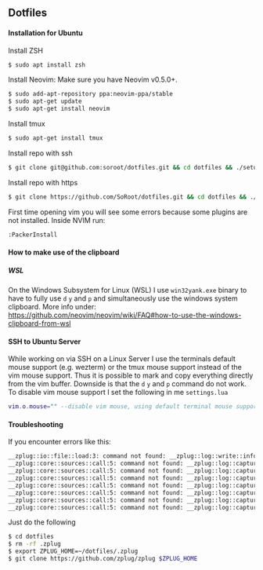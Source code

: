 ## Dotfiles



#### Installation for Ubuntu

Install ZSH
```bash
$ sudo apt install zsh
```

Install Neovim: Make sure you have Neovim v0.5.0+.
```bash
$ sudo add-apt-repository ppa:neovim-ppa/stable
$ sudo apt-get update
$ sudo apt-get install neovim
```

Install tmux
```bash
$ sudo apt-get install tmux
```

Install repo with ssh
```bash
$ git clone git@github.com:soroot/dotfiles.git && cd dotfiles && ./setup.sh
```
Install repo with https
```bash
$ git clone https://github.com/SoRoot/dotfiles.git && cd dotfiles && ./setup.sh
```
First time opening vim you will see some errors because some plugins are not installed.
Inside NVIM run:
```bash
:PackerInstall
```



#### How to make use of the clipboard

##### WSL

On the Windows Subsystem for Linux (WSL) I use `win32yank.exe` binary to have to fully use `d` `y` and `p` and simultaneously use the windows system clipboard. More info under: https://github.com/neovim/neovim/wiki/FAQ#how-to-use-the-windows-clipboard-from-wsl

#### SSH to Ubuntu Server

While working on via SSH on a Linux Server I use the terminals default mouse support (e.g. wezterm) or the tmux mouse support instead of the vim mouse support. Thus it is possible to mark and copy everything directly from the vim buffer. Downside is that the `d` `y` and `p` command do not work. To disable vim mouse support I set the following in me `settings.lua`

```lua
vim.o.mouse="" --disable vim mouse, using default terminal mouse support for working on servers
```



#### Troubleshooting

If you encounter errors like this:
```bash
__zplug::io::file::load:3: command not found: __zplug::log::write::info
__zplug::core::sources::call:5: command not found: __zplug::log::capture::error
__zplug::core::sources::call:5: command not found: __zplug::log::capture::error
__zplug::core::sources::call:5: command not found: __zplug::log::capture::error
__zplug::core::sources::call:5: command not found: __zplug::log::capture::error
__zplug::core::sources::call:5: command not found: __zplug::log::capture::error
__zplug::core::sources::call:5: command not found: __zplug::log::capture::error
__zplug::core::sources::call:5: command not found: __zplug::log::capture::error
```
Just do the following
```bash
$ cd dotfiles
$ rm -rf .zplug
$ export ZPLUG_HOME=~/dotfiles/.zplug
$ git clone https://github.com/zplug/zplug $ZPLUG_HOME
```

